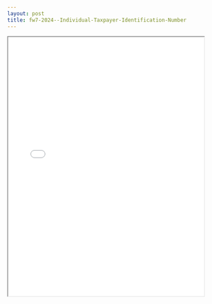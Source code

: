 ```yaml
---
layout: post
title: fw7-2024--Individual-Taxpayer-Identification-Number
---
```


<div class="pdf-container">
<iframe src="/ea//_pdf-2-md/fw7-2024--Individual-Taxpayer-Identification-Number.pdf" height="600" width="90%" allowFullScreen="true"></iframe>
</div>

